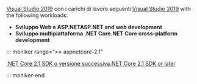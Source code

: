 <span data-ttu-id="7ea8b-101">[Visual Studio 2019](https://visualstudio.microsoft.com/downloads/?utm_medium=microsoft&utm_source=docs.microsoft.com&utm_campaign=inline+link&utm_content=download+vs2019) con i carichi di lavoro seguenti:</span><span class="sxs-lookup"><span data-stu-id="7ea8b-101">[Visual Studio 2019](https://visualstudio.microsoft.com/downloads/?utm_medium=microsoft&utm_source=docs.microsoft.com&utm_campaign=inline+link&utm_content=download+vs2019) with the following workloads:</span></span>

* <span data-ttu-id="7ea8b-102">**Sviluppo Web e ASP.NET**</span><span class="sxs-lookup"><span data-stu-id="7ea8b-102">**ASP.NET and web development**</span></span>
* <span data-ttu-id="7ea8b-103">**Sviluppo multipiattaforma .NET Core**</span><span class="sxs-lookup"><span data-stu-id="7ea8b-103">**.NET Core cross-platform development**</span></span>

::: moniker range=">= aspnetcore-2.1"

[<span data-ttu-id="7ea8b-104">.NET Core 2.1 SDK o versione successiva</span><span class="sxs-lookup"><span data-stu-id="7ea8b-104">.NET Core 2.1 SDK or later</span></span>](https://dotnet.microsoft.com/download)

::: moniker-end
